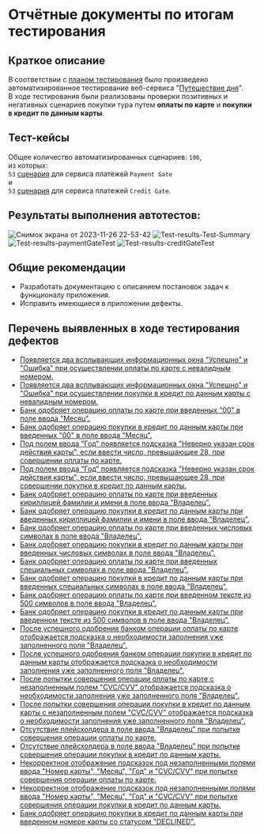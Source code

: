 # Отчётные документы по итогам тестирования
## Краткое описание
В соответствии с [планом тестирования](https://github.com/DmitryGudov/diploma/blob/main/docs/Plan.md) 
было произведено автоматизированное тестирование веб-сервиса "[Путешествие дня](http://localhost:8080/)".  
В ходе тестирования были реализованы проверки позитивных и негативных сценариев покупки тура путем **оплаты по карте** и **покупки в кредит по данным карты**.
## Тест-кейсы
Общее количество автоматизированных сценариев: `106`, <br>
из которых: <br>
`53` [сценария](https://github.com/DmitryGudov/diploma/blob/main/src/test/java/ru/netology/qa/diploma/creditGateTest.java) для сервиса платежей `Payment Gate` <br>
и <br>
`53` [сценария](https://github.com/DmitryGudov/diploma/blob/main/src/test/java/ru/netology/qa/diploma/paymentGateTest.java) для сервиса платежей `Credit Gate`. <br>
## Результаты выполнения автотестов:
![Снимок экрана от 2023-11-26 22-53-42](https://github.com/DmitryGudov/diploma/assets/124876096/ec85f82f-02f1-4931-b36e-c6f30f8af4ed)
![Test-results-Test-Summary](https://github.com/DmitryGudov/diploma/assets/124876096/d682e84d-fd08-4993-8cf8-a19878018981)
![Test-results-paymentGateTest](https://github.com/DmitryGudov/diploma/assets/124876096/73e2e6ed-9ea6-48a2-ab0e-4bccf60613fd)
![Test-results-creditGateTest](https://github.com/DmitryGudov/diploma/assets/124876096/a17fb009-176c-4b8f-9b86-d48be9d9a258)
## Общие рекомендации
- Разработать документацию с описанием постановок задач к функционалу приложения.
- Исправить имеющиеся в приложении дефекты.
## Перечень выявленных в ходе тестирования дефектов
- [Появляется два всплывающих информационных окна "Успешно" и "Ошибка" при осуществлении оплаты по карте с невалидным номером.](https://github.com/DmitryGudov/diploma/issues/1)
- [Появляется два всплывающих информационных окна "Успешно" и "Ошибка" при осуществлении покупки в кредит по данным карты с невалидным номером.](https://github.com/DmitryGudov/diploma/issues/2)
- [Банк одобряет операцию оплаты по карте при введенных "00" в поле ввода "Месяц".](https://github.com/DmitryGudov/diploma/issues/3)
- [Банк одобряет операцию покупки в кредит по данным карты при введенных "00" в поле ввода "Месяц".](https://github.com/DmitryGudov/diploma/issues/4)
- [Под полем ввода "Год" появляется подсказка "Неверно указан срок действия карты", если ввести число, превышающее 28, при совершении оплаты по карте.](https://github.com/DmitryGudov/diploma/issues/5)
- [Под полем ввода "Год" появляется подсказка "Неверно указан срок действия карты", если ввести число, превышающее 28, при совершении покупки в кредит по данным карты.](https://github.com/DmitryGudov/diploma/issues/6)
- [Банк одобряет операцию оплаты по карте при введенных кириллицей фамилии и имени в поле ввода "Владелец".](https://github.com/DmitryGudov/diploma/issues/7)
- [Банк одобряет операцию покупки в кредит по данным карты при введенных кириллицей фамилии и имени в поле ввода "Владелец".](https://github.com/DmitryGudov/diploma/issues/8)
- [Банк одобряет операцию оплаты по карте при введенных числовых символах в поле ввода "Владелец".](https://github.com/DmitryGudov/diploma/issues/9)
- [Банк одобряет операцию покупки в кредит по данным карты при введенных числовых символах в поле ввода "Владелец".](https://github.com/DmitryGudov/diploma/issues/10)
- [Банк одобряет операцию оплаты по карте при введенных специальных символах в поле ввода "Владелец".](https://github.com/DmitryGudov/diploma/issues/11)
- [Банк одобряет операцию покупки в кредит по данным карты при введенных специальных символах в поле ввода "Владелец".](https://github.com/DmitryGudov/diploma/issues/12)
- [Банк одобряет операцию оплаты по карте при введенном тексте из 500 символов в поле ввода "Владелец".](https://github.com/DmitryGudov/diploma/issues/13)
- [Банк одобряет операцию покупки в кредит по данным карты при введенном тексте из 500 символов в поле ввода "Владелец".](https://github.com/DmitryGudov/diploma/issues/14)
- [После успешного одобрения банком операции оплаты по карте отображается подсказка о необходимости заполнения уже заполненного поля "Владелец".](https://github.com/DmitryGudov/diploma/issues/15)
- [После успешного одобрения банком операции покупки в кредит по данным карты отображается подсказка о необходимости заполнения уже заполненного поля "Владелец".](https://github.com/DmitryGudov/diploma/issues/16)
- [После попытки совершения операции оплаты по карте с незаполненным полем "CVC/CVV" отображается подсказка о необходимости заполнения уже заполненного поля "Владелец".](https://github.com/DmitryGudov/diploma/issues/17)
- [После попытки совершения операции покупки в кредит по данным карты с незаполненным полем "CVC/CVV" отображается подсказка о необходимости заполнения уже заполненного поля "Владелец".](https://github.com/DmitryGudov/diploma/issues/18)
- [Отсутствие плейсхолдера в поле ввода "Владелец" при попытке совершения операции оплаты по карте.](https://github.com/DmitryGudov/diploma/issues/19)
- [Отсутствие плейсхолдера в поле ввода "Владелец" при попытке совершения операции покупки в кредит по данным карты.](https://github.com/DmitryGudov/diploma/issues/20)
- [Некорректное отображение подсказок под незаполненными полями ввода "Номер карты", "Месяц", "Год" и "CVC/CVV" при попытке совершения операции оплаты по карте.](https://github.com/DmitryGudov/diploma/issues/21)
- [Некорректное отображение подсказок под незаполненными полями ввода "Номер карты", "Месяц", "Год" и "CVC/CVV" при попытке совершения операции покупки в кредит по данным карты.](https://github.com/DmitryGudov/diploma/issues/22)
- [Банк одобряет операцию покупки в кредит по данным карты при введенном номере карты со статусом "DECLINED".](https://github.com/DmitryGudov/diploma/issues/23)

